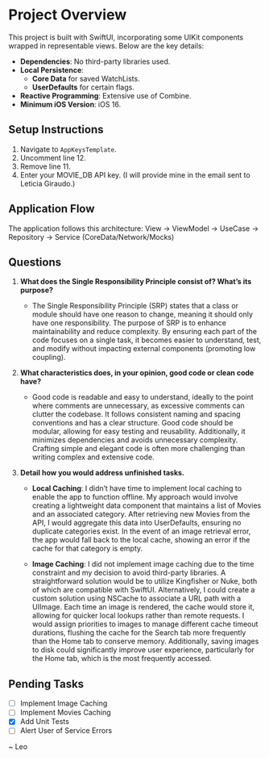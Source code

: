 # Project Overview

This project is built with SwiftUI, incorporating some UIKit components wrapped in representable views. Below are the key details:

- **Dependencies**: No third-party libraries used.
- **Local Persistence**:
  - **Core Data** for saved WatchLists.
  - **UserDefaults** for certain flags.
- **Reactive Programming**: Extensive use of Combine.
- **Minimum iOS Version**: iOS 16.

## Setup Instructions

1. Navigate to `AppKeysTemplate`.
2. Uncomment line 12.
3. Remove line 11.
4. Enter your MOVIE_DB API key. (I will provide mine in the email sent to Leticia Giraudo.)

## Application Flow

The application follows this architecture:
View -> ViewModel -> UseCase -> Repository -> Service (CoreData/Network/Mocks)

## Questions

1. **What does the Single Responsibility Principle consist of? What’s its purpose?**
   - The Single Responsibility Principle (SRP) states that a class or module should have one reason to change, meaning it should only have one responsibility. The purpose of SRP is to enhance maintainability and reduce complexity. By ensuring each part of the code focuses on a single task, it becomes easier to understand, test, and modify without impacting external components (promoting low coupling).

2. **What characteristics does, in your opinion, good code or clean code have?**
   - Good code is readable and easy to understand, ideally to the point where comments are unnecessary, as excessive comments can clutter the codebase. It follows consistent naming and spacing conventions and has a clear structure. Good code should be modular, allowing for easy testing and reusability. Additionally, it minimizes dependencies and avoids unnecessary complexity. Crafting simple and elegant code is often more challenging than writing complex and extensive code.

3. **Detail how you would address unfinished tasks.**
   - **Local Caching**: I didn’t have time to implement local caching to enable the app to function offline. My approach would involve creating a lightweight data component that maintains a list of Movies and an associated category. After retrieving new Movies from the API, I would aggregate this data into UserDefaults, ensuring no duplicate categories exist. In the event of an image retrieval error, the app would fall back to the local cache, showing an error if the cache for that category is empty.

   - **Image Caching**: I did not implement image caching due to the time constraint and my decision to avoid third-party libraries. A straightforward solution would be to utilize Kingfisher or Nuke, both of which are compatible with SwiftUI. Alternatively, I could create a custom solution using NSCache to associate a URL path with a UIImage. Each time an image is rendered, the cache would store it, allowing for quicker local lookups rather than remote requests. I would assign priorities to images to manage different cache timeout durations, flushing the cache for the Search tab more frequently than the Home tab to conserve memory. Additionally, saving images to disk could significantly improve user experience, particularly for the Home tab, which is the most frequently accessed.

## Pending Tasks
- [ ] Implement Image Caching
- [ ] Implement Movies Caching
- [x] Add Unit Tests
- [ ] Alert User of Service Errors

~ Leo
